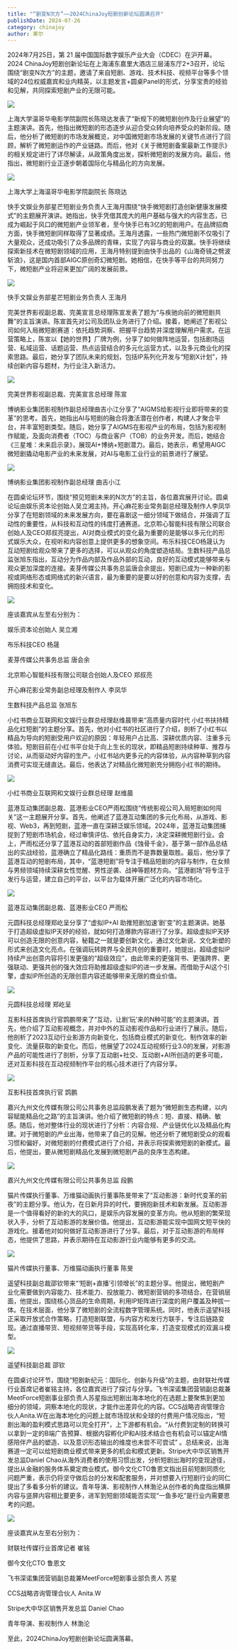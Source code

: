 ```yaml
---
title: "“剧变N次方”——2024ChinaJoy短剧创新论坛圆满召开"
publishDate: 2024-07-26
category: chinajoy
author: 莱尔
---
```


2024年7月25日，第 21 届中国国际数字娱乐产业大会（CDEC）在沪开幕。2024 ChinaJoy短剧创新论坛在上海浦东嘉里大酒店三层浦东厅2+3召开，论坛围绕“剧变N次方”的主题，邀请了来自短剧、游戏、技术科技、视频平台等多个领域的24位权威嘉宾和业内精英，以主题发言+圆桌Panel的形式，分享宝贵的经验和见解，共同探索短剧产业的无限可能。

![](https://ec-net-1251389766.cos.ap-shanghai.myqcloud.com/wp-content/uploads/2024/07/20240726231836717.png)

上海大学温哥华电影学院副院长陈晓达发表了“新规下的微短剧创作及行业展望”的主题演讲。首先，他指出微短剧的形态逐步从迎合受众转向培养受众的新阶段。随后，他分析了微短剧的市场发展概览，对中国微短剧市场发展的关键节点进行了回顾，解析了微短剧运作的产业链路。而后，他对《关于微短剧备案最新工作提示》的相关规定进行了详尽解读，从政策角度出发，探析微短剧的发展方向。最后，他指出，微短剧行业正逐步朝着国际化与精品化的方向发展。

![](https://ec-net-1251389766.cos.ap-shanghai.myqcloud.com/wp-content/uploads/2024/07/20240726231812147.png)

上海大学上海温哥华电影学院副院长 陈晓达

快手文娱业务部星芒短剧业务负责人王海月围绕“快手微短剧打造创新健康发展模式”的主题展开演讲。她指出，快手凭借其庞大的用户基础与强大的内容生态，已成为崛起于风口的微短剧产业领军者，至今快手已有3亿的短剧用户。在品牌招商方面，快手微短剧同样取得了显著成绩。王海月透露，一些热门微短剧不仅吸引了大量观众，还成功吸引了众多品牌的青睐，实现了内容与商业的双赢。快手将继续探索新技术在微短剧领域的应用，王海月特别提到由快手出品的《山海奇镜之劈波斩浪》，这是国内首部AIGC原创奇幻微短剧。她相信，在快手等平台的共同努力下，微短剧产业将迎来更加广阔的发展前景。

![](https://ec-net-1251389766.cos.ap-shanghai.myqcloud.com/wp-content/uploads/2024/07/20240726231853191.png)

快手文娱业务部星芒短剧业务负责人 王海月

完美世界影视副总裁、完美宣言总经理陈宣发表了题为“与疾驰向前的微短剧共舞”的主旨演讲。陈宣首先对公司及团队业务进行了介绍。接着，她阐述了影视公司如何入局微短剧赛道：依托趋势洞察、把握平台趋势并深度理解用户需求。在运营策略上，陈宣以【她的世界】厂牌为例，分享了如何做阵地运营，包括剧场运营、私域运营、话题运营、热点运营结合的多元化运营方式，以及多元商业化的探索思路。最后，她分享了团队未来的规划，包括IP系列化开发与“短剧X计划”，持续创新内容与题材，为行业注入新活力。

![](https://ec-net-1251389766.cos.ap-shanghai.myqcloud.com/wp-content/uploads/2024/07/20240726231845718.png)

完美世界影视副总裁、完美宣言总经理 陈宣

博纳影业集团影视制作副总经理曲吉小江分享了“AIGMS给影视行业即将带来的变革”的思考。首先，她指出AI与短剧的融合将激活潜在创作者，构建人才聚合平台，并丰富短剧类型。随后，她分享了AIGMS在影视产业的布局，包括为影视制作赋能，及面向消费者（TOC）与商业客户（TOB）的业务开发。而后，她结合《三星堆：未来启示录》，展现AI+博纳+短剧潜力。最后，她表示，希望用AIGC微短剧撬动电影产业的未来发展，对AI与电影工业行业的前景进行了展望。

![](https://ec-net-1251389766.cos.ap-shanghai.myqcloud.com/wp-content/uploads/2024/07/20240726231809357.png)

博纳影业集团影视制作副总经理 曲吉小江

在圆桌论坛环节，围绕“预见短剧未来的N次方”的主旨，各位嘉宾展开讨论。圆桌论坛由娱乐资本论创始人吴立湘主持。开心麻花影业常务副总经理及制作人李凤华分享了在短剧领域的未来发展方向，要在喜剧这一细分领域下做结合，并强调了互动性的重要性，从科技和互动性的纬度打通赛道。北京聆心智能科技有限公司联合创始人及CEO郑叔亮提出，AI对商业模式的变化最为重要的是能够以多元化的形式娱乐大众，在视听和内容创意上提供更多的想象空间。布乐科技CEO杨晟认为互动短剧给观众带来了更多的选择，可以从观众的角度塑造结局。生数科技产品总监张旭东指出，互动分为作品内部及作品外部的互动，良好的互动模式能够带来与观众更加深度的连接。麦芽传媒公共事务总监唐会余提出，短剧已成为一种新的影视或网络形态或网络式的新兴语言，最为重要的是要以好的创意和内容为支撑，去拥抱技术和变化。

![](https://ec-net-1251389766.cos.ap-shanghai.myqcloud.com/wp-content/uploads/2024/07/20240726231729288.png)

座谈嘉宾从左至右分别为：

娱乐资本论创始人 吴立湘

布乐科技CEO 杨晟

麦芽传媒公共事务总监 唐会余

北京聆心智能科技有限公司联合创始人及CEO 郑叔亮

开心麻花影业常务副总经理及制作人 李凤华

生数科技产品总监 张旭东

小红书商业互联网和文娱行业群总经理赵维晨带来“高质量内容时代 小红书扶持精品化红短剧”的主题分享。首先，他对小红书的社区进行了介绍，剖析了小红书以精品为导向的短剧受用户欢迎的原因：年轻用户占比高、深耕优质内容、注重多元体验。短剧目前在小红书平台处于向上生长的现状，即精品短剧持续种草、推荐与讨论，从而驱动好内容的生产。小红书站内更多元的内容体验，从内容种草到内容消费可实现无缝直达。最后，他表达了对精品化微短剧充分拥抱小红书的期待。

![](https://ec-net-1251389766.cos.ap-shanghai.myqcloud.com/wp-content/uploads/2024/07/20240726231820562.png)

小红书商业互联网和文娱行业群总经理 赵维晨

蓝港互动集团副总裁、蓝港影业CEO严雨松围绕“传统影视公司入局短剧如何闯关”这一主题展开分享。首先，他阐述了蓝港互动集团的多元化布局，从游戏、影视、Web3，再到短剧，蓝港一直在深耕泛娱乐领域。2024年，蓝港互动集团捕捉到了短剧市场机会，经过审慎评估、依托自身实力，决定深耕微短剧行业。会上，严雨松还分享了蓝港互动的首部短剧作品《蚀骨千金》，基于第一部作品总结出的实战经验，蓝港确立了精品化路线：重质而不是靠数量取胜。最后，他分享了蓝港互动的短剧布局，其中，“蓝港短剧”将专注于精品短剧的内容与制作，在女频与男频领域持续深耕女性觉醒、男性逆袭、战神等题材方向。“蓝港剧场”将专注于发行与运营，建立自己的平台，以平台为载体开展广泛化的内容市场化。

![](https://ec-net-1251389766.cos.ap-shanghai.myqcloud.com/wp-content/uploads/2024/07/20240726231849630.png)

蓝港互动集团副总裁、蓝港影业CEO 严雨松

元圆科技总经理郑屹呈分享了“虚拟IP+AI 助推短剧加速‘剧’变”的主题演讲。她基于打造超级虚拟IP天妤的经验，就如何打造爆款内容进行了分享。超级虚拟IP天妤可以创造无限的创意内容，秘籍之一就是要创新文化，通过文化新说、文化新塑的形式来创造文化亮点。在强调玩转跨界与全民共创的重要时，她提出，超级虚拟IP持续产出创意内容将引发更强的“超级效应”，由此带来的更强背书、更强跨界、更强联动、更强共创的强大效应将助推超级虚拟IP的进一步发展。而借助于AI这个引擎，虚拟IP所创造的无限创意内容还能够带来无限的商业价值。

![](https://ec-net-1251389766.cos.ap-shanghai.myqcloud.com/wp-content/uploads/2024/07/20240726231842546.png)

元圆科技总经理 郑屹呈

互影科技首席执行官鹍鹏带来了“互动，让剧‘玩’来的N种可能”的主题演讲。首先，他介绍了互动影视概念，并对中外的互动影视作品和行业进行了展示。随后，他剖析了2023互动行业影游方向新变化，包括商业模式的新变化、制作效率的新变化、流量获取的新变化。而后，他展望了2024互动视频行业3.0的发展，对影游产品的可能性进行了剖析，分享了互动剧+社交、互动剧+AI所创造的更多可能，还对互影科技在互动视频制作平台的核心技术进行了内容分享。

![](https://ec-net-1251389766.cos.ap-shanghai.myqcloud.com/wp-content/uploads/2024/07/20240726231815556.png)

互影科技首席执行官 鹍鹏

嘉兴九州文化传媒有限公司公共事务总监段鹏发表了题为“微短剧生态构建，以内容赋能精品化之路”的主旨演讲。他介绍了微短剧的特点：短、直接、精确、敏感。随后，他对整体行业的现状进行了分析：内容合规、产业链优化以及精品化构建。对于微短剧的产业出海，他带来了自己的见解。他还分析了微短剧受众的观看习惯和偏好，对微短剧的付费模式进行了介绍，并表示将探索微短剧的新模式。最后，他提出，要从微短剧精品化发展到微短剧产品的良序生态构建。

![](https://ec-net-1251389766.cos.ap-shanghai.myqcloud.com/wp-content/uploads/2024/07/20240726231827527.png)

嘉兴九州文化传媒有限公司公共事务总监 段鹏

猫片传媒执行董事、万维猫动画执行董事陈旻带来了“互动影游：新时代变革的前夜”的主题分享。他认为，在日新月异的时代，要拥抱新技术和新发展。互动影游是一个值得看好的新的大的风口，是娱乐内容发展的变革方向。他从短剧的繁荣现状入手，分析了互动影游的发展价值。他提出，互动影游能实现中国网文短平快的游戏化。接着他对如何做好互动影游进行了分享。最后，对于互动影游的布局样态，他提供了思路，并表示期待在互动影游行业内能够有更多的交流。

![](https://ec-net-1251389766.cos.ap-shanghai.myqcloud.com/wp-content/uploads/2024/07/20240726231744400.png)

猫片传媒执行董事、万维猫动画执行董事 陈旻

遥望科技副总裁邵钦带来“‘短剧+直播’引领增长”的主题分享。他提出，微短剧产业化需要做到内容能力、技术能力、投放能力、微短剧营销的多项结合。在营销层面，他提出，围绕核心货品的生命周期，利用IP矩阵进行深度的用户覆盖及种拔一体。在技术层面，他分享了微短剧的全流程数字管理系统。同时，他表示遥望科技正采取开放式合作策略，打造短剧联盟，与内容方和发行方联手，专注后链路变现。通过直播带货、短视频带货等手段，实现高转化率，打造变现模式的双漏斗模型。

![](https://ec-net-1251389766.cos.ap-shanghai.myqcloud.com/wp-content/uploads/2024/07/20240726231750647.png)

遥望科技副总裁 邵钦

在圆桌讨论环节，围绕“短剧新纪元：国际化、创新与升级”的主题，由财联社传媒行业首席记者崔铭主持，各位嘉宾进行了探讨与分享。飞书深诺集团营销副总裁兼MeetForce短剧事业部负责人苏星指出短剧出海本地化的在选题上要聚焦到更加细分的领域，洞察本地化的现状，才能作出差异化的内容。CCS战略咨询管理合伙人Anita.W在出海本地化的问题上就市场现状和全球的付费用户情况指出，“短剧出海的盈利模式思路可以完全打开”，上下游都有机会。“从付费到定制的转换可以拿到一定的B端广告预算、根据内容孵化IP和AI技术结合也有机会可以锚定AI情感陪伴产品的塑造、以及意识形态输出的维度也未尝不可尝试” 。总结来说，出海赛道一定可以给短剧商业模式带来更多的机会和模式更新。Stripe大中华区销售开发总监Daniel Chao从海外消费者的使用习惯出发，分析短剧出海时的变现途径，提出从金融的服务体系奠定商业模式。御今文化CTO鲁恩文指出目前短剧同质化问题严重，表示仍将坚守做后台的分发和配套服务，并对想要入行短剧行业的同仁提出了多看多分析的建议。青年导演、影视制作人林渤沦从创作者的角度指出横屏内容与竖屏内容相比要更多，进军到短剧领域能否实现“一鱼多吃”是行业内需要思考的问题。

![](https://ec-net-1251389766.cos.ap-shanghai.myqcloud.com/wp-content/uploads/2024/07/20240726231824662.png)

座谈嘉宾从左至右分别为：

财联社传媒行业首席记者 崔铭

御今文化CTO 鲁恩文

飞书深诺集团营销副总裁兼MeetForce短剧事业部负责人 苏星

CCS战略咨询管理合伙人 Anita.W

Stripe大中华区销售开发总监 Daniel Chao

青年导演、影视制作人 林渤沦

至此，2024ChinaJoy短剧创新论坛圆满落幕。
